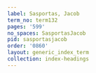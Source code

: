 ```yaml
---
label: Sasportas, Jacob
term_no: term132
pages: '599'
no_spaces: SasportasJacob
pid: sasportasjacob
order: '0860'
layout: generic_index_term
collection: index-headings
---
```

